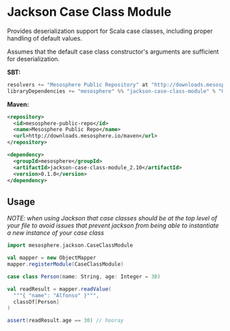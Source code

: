 # Jackson Case Class Module

Provides deserialization support for Scala case classes, including proper handling of default values.

Assumes that the default case class constructor's arguments are sufficient for deserialization. 

**SBT:**

```scala
resolvers += "Mesosphere Public Repository" at "http://downloads.mesosphere.io/maven"
libraryDependencies += "mesosphere" %% "jackson-case-class-module" % "0.1.0"
```

**Maven:**

```xml
<repository>
  <id>mesosphere-public-repo</id>
  <name>Mesosphere Public Repo</name>
  <url>http://downloads.mesosphere.io/maven</url>
</repository>

<dependency>
  <groupId>mesosphere</groupId>
  <artifactId>jackson-case-class-module_2.10</artifactId>
  <version>0.1.0</version>
</dependency>
```

## Usage
_NOTE: when using Jackson that case classes should be at the top level of your file to avoid issues that prevent jackson from being able to instantiate a new instance of your case class_

```scala
import mesosphere.jackson.CaseClassModule

val mapper = new ObjectMapper
mapper.registerModule(CaseClassModule)

case class Person(name: String, age: Integer = 30)

val readResult = mapper.readValue(
  """{ "name": "Alfonso" }""",
  classOf[Person]
)

assert(readResult.age == 30) // hooray
```
